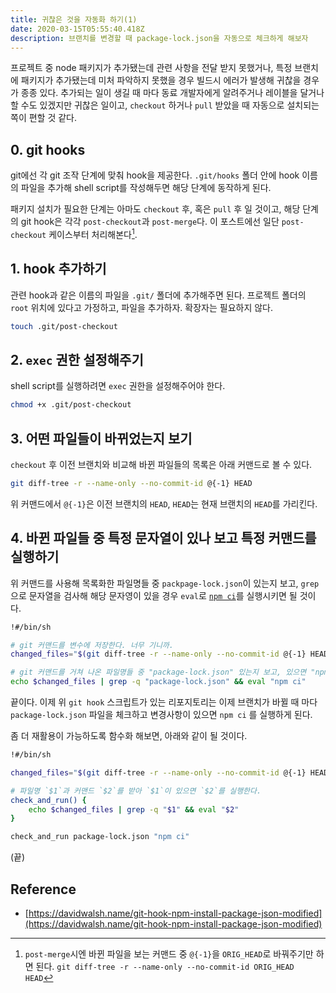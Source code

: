 ```yaml
---
title: 귀찮은 것을 자동화 하기(1)
date: 2020-03-15T05:55:40.418Z
description: 브랜치를 변경할 때 package-lock.json을 자동으로 체크하게 해보자
---
```

프로젝트 중 node 패키지가 추가됐는데 관련 사항을 전달 받지 못했거나, 특정 브랜치에 패키지가 추가됐는데 미처 파악하지 못했을 경우 빌드시 에러가 발생해 귀찮을 경우가 종종 있다. 추가되는 일이 생길 때 마다 동료 개발자에게 알려주거나 레이블을 달거나 할 수도 있겠지만 귀찮은 일이고, `checkout` 하거나 `pull` 받았을 때 자동으로 설치되는 쪽이 편할 것 같다.

## 0. git hooks
git에선 각 git 조작 단계에 맞춰 hook을 제공한다. `.git/hooks` 폴더 안에 hook 이름의 파일을 추가해 shell script를 작성해두면 해당 단계에 동작하게 된다.

패키지 설치가 필요한 단계는 아마도 `checkout` 후, 혹은 `pull` 후 일 것이고, 해당 단계의 git hook은 각각 `post-checkout`과 `post-merge`다. 이 포스트에선 일단 `post-checkout` 케이스부터 처리해본다[^1].

## 1. hook 추가하기
관련 hook과 같은 이름의 파일을 `.git/` 폴더에 추가해주면 된다. 프로젝트 폴더의 `root` 위치에 있다고 가정하고, 파일을 추가하자. 확장자는 필요하지 않다.

```sh
touch .git/post-checkout
```

## 2. `exec` 권한 설정해주기

shell script를 실행하려면 `exec` 권한을 설정해주어야 한다.

```sh
chmod +x .git/post-checkout
```

## 3. 어떤 파일들이 바뀌었는지 보기

`checkout` 후 이전 브랜치와 비교해 바뀐 파일들의 목록은 아래 커맨드로 볼 수 있다.

```sh
git diff-tree -r --name-only --no-commit-id @{-1} HEAD
```

위 커맨드에서 `@{-1}`은 이전 브랜치의 `HEAD`, `HEAD`는 현재 브랜치의 `HEAD`를 가리킨다.

## 4. 바뀐 파일들 중 특정 문자열이 있나 보고 특정 커맨드를 실행하기

위 커맨드를 사용해 목록화한 파일명들 중 `packpage-lock.json`이 있는지 보고,  `grep`으로 문자열을 검사해 해당 문자영이 있을 경우 `eval`로 [`npm ci`](https://docs.npmjs.com/cli/ci.html)를 실행시키면 될 것이다.

```sh
!#/bin/sh

# git 커맨드를 변수에 저장한다. 너무 기니까.
changed_files="$(git diff-tree -r --name-only --no-commit-id @{-1} HEAD)"

# git 커맨드를 거쳐 나온 파일명들 중 "package-lock.json" 있는지 보고, 있으면 "npm ci" 를 실행한다.
echo $changed_files | grep -q "package-lock.json" && eval "npm ci"
```

끝이다. 이제 위 `git hook` 스크립트가 있는 리포지토리는 이제 브랜치가 바뀔 때 마다 `package-lock.json` 파일을 체크하고 변경사항이 있으면 `npm ci` 를 실행하게 된다.

좀 더 재활용이 가능하도록 함수화 해보면, 아래와 같이 될 것이다.

```sh
!#/bin/sh

changed_files="$(git diff-tree -r --name-only --no-commit-id @{-1} HEAD)"

# 파일명 `$1`과 커맨드 `$2`를 받아 `$1`이 있으면 `$2`를 실행한다. 
check_and_run() {
    echo $changed_files | grep -q "$1" && eval "$2"
}

check_and_run package-lock.json "npm ci"
```

(끝)

## Reference
- [https://davidwalsh.name/git-hook-npm-install-package-json-modified](https://davidwalsh.name/git-hook-npm-install-package-json-modified)

[^1]: `post-merge`시엔 바뀐 파일을 보는 커맨드 중 `@{-1}`을 `ORIG_HEAD`로 바꿔주기만 하면 된다. `git diff-tree -r --name-only --no-commit-id ORIG_HEAD HEAD`
